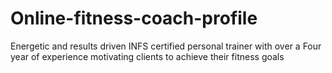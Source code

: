 # Online-fitness-coach-profile
Energetic and results driven INFS certified personal trainer with over a Four year of experience motivating clients to achieve their fitness goals
